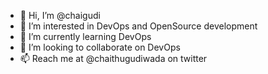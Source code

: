 - 👋 Hi, I’m @chaigudi
- 👀 I’m interested in DevOps and OpenSource development
- 🌱 I’m currently learning DevOps
- 💞️ I’m looking to collaborate on DevOps
- 📫 Reach me at @chaithugudiwada on twitter

<!---
chaigudi/chaigudi is a ✨ special ✨ repository because its `README.md` (this file) appears on your GitHub profile.
You can click the Preview link to take a look at your changes.
--->

